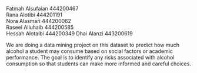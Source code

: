 Fatmah Alsufaian 444200467  
Rana Alotibi 444201191  
Nora Alasmari 444200062  
Raseel Alluhaib 444200585  
Hessah Alotaibi 444200349
Dhai Alanzi 443200619

We are doing a data mining project on this dataset to predict how much alcohol a student may consume
based on social factors or academic performance.
The goal is to identify any risks associated with alcohol consumption
so that students can make more informed and careful choices.
